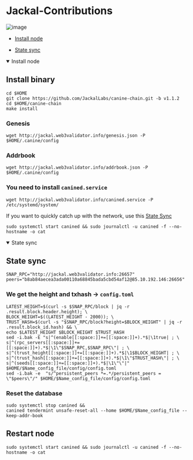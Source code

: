 # Jackal-Contributions


![image](https://user-images.githubusercontent.com/102728347/216285301-313defe4-12b0-4135-ae60-9d24618d6651.png)


* [Install node](https://github.com/MaxMavaIll/Guide_web/blob/main/README.md#install-binary)
<!-- * [Create RPC]() -->
* [State sync](https://github.com/MaxMavaIll/Guide_web/blob/main/README.md#state-sync)

<details open>
  <summary>Install node</summary>
  
  ## Install binary
  
  ```
  cd $HOME
  git clone https://github.com/JackalLabs/canine-chain.git -b v1.1.2
  cd $HOME/canine-chain
  make install
  
  ```
  ### Genesis
  ```
  wget http://jackal.web3validator.info/genesis.json -P $HOME/.canine/config
  
  ```
  ### Addrbook
  ```
  wget http://jackal.web3validator.info/addrbook.json -P $HOME/.canine/config
  
  ```
  ### You need to install `canined.service`
  ```
  wget http://jackal.web3validator.info/canined.service -P /etc/systemd/system/
  
  ```
  If you want to quickly catch up with the network, use this [State Sync](https://github.com/MaxMavaIll/Guide_web/blob/main/README.md#state-sync)
  ```
  sudo systemctl start canined && sudo journalctl -u canined -f --no-hostname -o cat
  ```
</details>

<details open>
  <summary>State sync</summary>
  
  ## State sync
  ```
  SNAP_RPC="http://jackal.web3validator.info:26657"
  peers="b8ab84aecea3ada00110a68845bada5cbd54af12@85.10.192.146:26656"
  ```
  
  ### We get the height and txhash -> `config.toml`
  ```
  LATEST_HEIGHT=$(curl -s $SNAP_RPC/block | jq -r .result.block.header.height); \
  BLOCK_HEIGHT=$((LATEST_HEIGHT - 2000)); \
  TRUST_HASH=$(curl -s "$SNAP_RPC/block?height=$BLOCK_HEIGHT" | jq -r .result.block_id.hash) && \
  echo $LATEST_HEIGHT $BLOCK_HEIGHT $TRUST_HASH
  sed -i.bak -E "s|^(enable[[:space:]]+=[[:space:]]+).*$|\1true| ; \
  s|^(rpc_servers[[:space:]]+=[[:space:]]+).*$|\1\"$SNAP_RPC,$SNAP_RPC\"| ; \
  s|^(trust_height[[:space:]]+=[[:space:]]+).*$|\1$BLOCK_HEIGHT| ; \
  s|^(trust_hash[[:space:]]+=[[:space:]]+).*$|\1\"$TRUST_HASH\"| ; \
  s|^(seeds[[:space:]]+=[[:space:]]+).*$|\1\"\"|" $HOME/$Name_config_file/config/config.toml
  sed -i.bak -e  "s/^persistent_peers *=.*/persistent_peers = \"$peers\"/" $HOME/$Name_config_file/config/config.toml

  ```
  ### Reset the database 
  ```
  sudo systemctl stop canined && 
  canined tendermint unsafe-reset-all --home $HOME/$Name_config_file --keep-addr-book
  
  ```
  ## Restart node
  ```
  sudo systemctl start canined && sudo journalctl -u canined -f --no-hostname -o cat
  ```

  </details>
